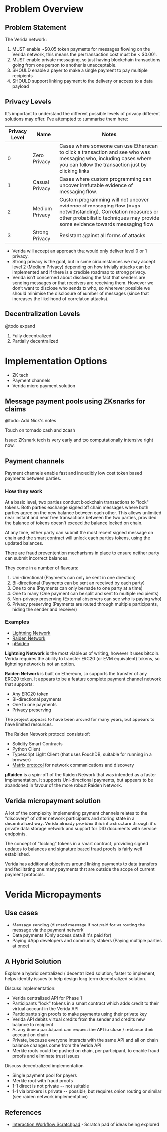 

# Problem Overview

## Problem Statement

The Verida network:

1. MUST enable ~$0.05 token payments for messages flowing on the Verida network, this means the per transaction cost must be < $0.001.
2. MUST enable private messaging, so just having blockchain transactions going from one person to another is unacceptable.
3. SHOULD enable a payer to make a single payment to pay multiple recipients
4. SHOULD support linking payment to the delivery or access to a data payload

## Privacy Levels

It’s important to understand the different possible levels of privacy different solutions may offer. I’ve attempted to summarise them here:

|Privacy Level|Name|Notes|
|-|-|-|
|0|Zero Privacy|Cases where someone can use Etherscan to click a transaction and see who was messaging who, including cases where you can follow the transaction just by clicking links|
|1|Casual Privacy|Cases where custom programming can uncover irrefutable evidence of messaging flow.|
|2|Medium Privacy|Custom programming will not uncover evidence of messaging flow (bugs notwithstanding).  Correlation measures or other probabilistic techniques may provide some evidence towards messaging flow|
|3|Strong Privacy|Resistant against all forms of attacks|

- Verida will accept an approach that would only deliver level 0 or 1 privacy. 
- Strong privacy is the goal, but in some circumstances we may accept level 2 (Medium Privacy) depending on how trivially attacks can be implemented and if there is a credible roadmap to strong privacy. 
- Verida isn’t concerned about disclosing the fact that senders are sending messages or that receivers are receiving them. However we  don’t want to disclose who sends to who, so wherever possible we should minimise the disclosure of number of messages (since that increases the likelihood of correlation attacks).

## Decentralization Levels

@todo expand

1. Fully decentralized
2. Partially decentralized

# Implementation Options

- ZK tech
- Payment channels
- Verida micro payment solution

## Message payment pools using ZKsnarks for claims

@todo: Add Nick's notes

Touch on tornado cash and zcash

Issue: ZKsnark tech is very early and too computationally intensive right now.

## Payment channels

Payment channels enable fast and incredibly low cost token based payments between parties.

### How they work

At a basic level, two parties conduct blockchain transactions to "lock" tokens. Both parties exchange signed off chain messages where both parties agree on the new balance between each other. This allows unlimited near instant and near free transactions between the two parties, provided the balance of tokens doesn't exceed the balance locked on chain.

At any time, either party can submit the most recent signed message on chain and the smart contract will unlock each parties tokens, using the updated balances.

There are fraud preventention mechanisms in place to ensure neither party can submit incorrect balances.

They come in a number of flavours:

1. Uni-directional (Payments can only be sent in one direction)
2. Bi-directional (Payments can be sent an received by each party)
3. One to one (Payments can only be made to one party at a time)
4. One to many (One payment can be split and sent to multiple recipients)
5. Non-privacy preserving (External observers can see who is paying who)
6. Privacy preserving (Payments are routed through multiple participants, hiding the sender and receiver)

### Examples

- [Lightning Network](https://lightning.network/)
- [Raiden Network](https://raiden.network/)
- [µRaiden](https://raiden.network/micro.html)

**Lightning Network** is the most viable as of writing, however it uses bitcoin. Verida requires the ability to transfer ERC20 (or EVM equivalent) tokens, so lightning network is not an option.

**Raiden Network** is built on Ethereum, so supports the transfer of any ERC20 token. It appears to be a feature complete payment channel network that supports:

- Any ERC20 token
- Bi-directional payments
- One to one payments
- Privacy preserving

The project appears to have been around for many years, but appears to have limited resources.

The Raiden Network protocol consists of:

- Solidity Smart Contracts
- Python Client
- Typescript Light Client (that uses PouchDB, suitable for running in a browser)
- [Matrix protocol](https://matrix.org/) for network communications and discovery

**µRaiden** is a spin-off of the Raiden Network that was intended as a faster implementation. It supports Uni-directional payments, but appears to be abandoned in favour of the more robust Raiden Network.

## Verida micropayment solution

A lot of the complexity implementing payment channels relates to the "discovery" of other network participants and storing state in a decentralized way. Verida already provides this infrastructure through it's private data storage network and support for DID documents with service endpoints.

The concept of "locking" tokens in a smart contract, providing signed updates to balances and signature based fraud proofs is fairly well established.

Verida has additional objectives around linking payments to data transfers and facilitating one:many payments that are outside the scope of current payment protocols.

# Verida Micropayments

## Use cases

- Message sending (discard message if not paid for vs routing the message via the payment network)
- Data payments (Only access data if it's paid for)
- Paying dApp developers and community stakers (Paying multiple parties at once)

## A Hybrid Solution

Explore a hybrid centralized / decentralized solution; faster to implement, helps identify issues to help design long term decentralized solution.

Discuss implementation:

- Verida centralized API for Phase 1
- Participants "lock" tokens in a smart contract which adds credit to their virtual account in the Verida API
- Participants sign proofs to make payments using their private key
- Verida API debits virtual credits from the sender and credits new balance to recipient
- At any time a participant can request the API to close / reblance their account on chain
- Private, because everyone interacts with the same API and all on chain balance changes come from the Verida API
- Merkle roots could be pushed on chain, per participant, to enable fraud proofs and eliminate trust issues

Discuss decentralized implementation:

- Single payment pool for payers
- Merkle root with fraud proofs
- 1-1 direct is not private -- not suitable
- 1-1 via brokers is private -- possible, but requires onion routing or similar (see raiden network implementation)

## References

- [Interaction Workflow Scratchpad](https://docs.google.com/presentation/d/1jV3upmKUZNk-z4U4fCQAIdXOvqjGWHL3ZKn-YWrpN8s/edit#slide=id.g11538d461fc_0_40) - Scratch pad of ideas being explored
